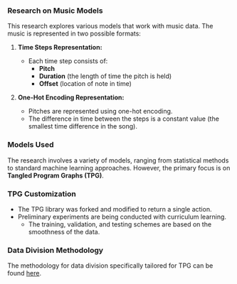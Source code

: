 ### Research on Music Models

This research explores various models that work with music data. The music is represented in two possible formats:

1. **Time Steps Representation:**
   - Each time step consists of:
     - **Pitch**
     - **Duration** (the length of time the pitch is held)
     - **Offset** (location of note in time)

2. **One-Hot Encoding Representation:**
   - Pitches are represented using one-hot encoding.
   - The difference in time between the steps is a constant value (the smallest time difference in the song).

### Models Used

The research involves a variety of models, ranging from statistical methods to standard machine learning approaches. However, the primary focus is on **Tangled Program Graphs (TPG)**.

### TPG Customization

- The TPG library was forked and modified to return a single action.
- Preliminary experiments are being conducted with curriculum learning.
   - The training, validation, and testing schemes are based on the smoothness of the data.

### Data Division Methodology

The methodology for data division specifically tailored for TPG can be found [here](https://ali-naqvi.ca/uploads/Towards_Creativity.pdf).

